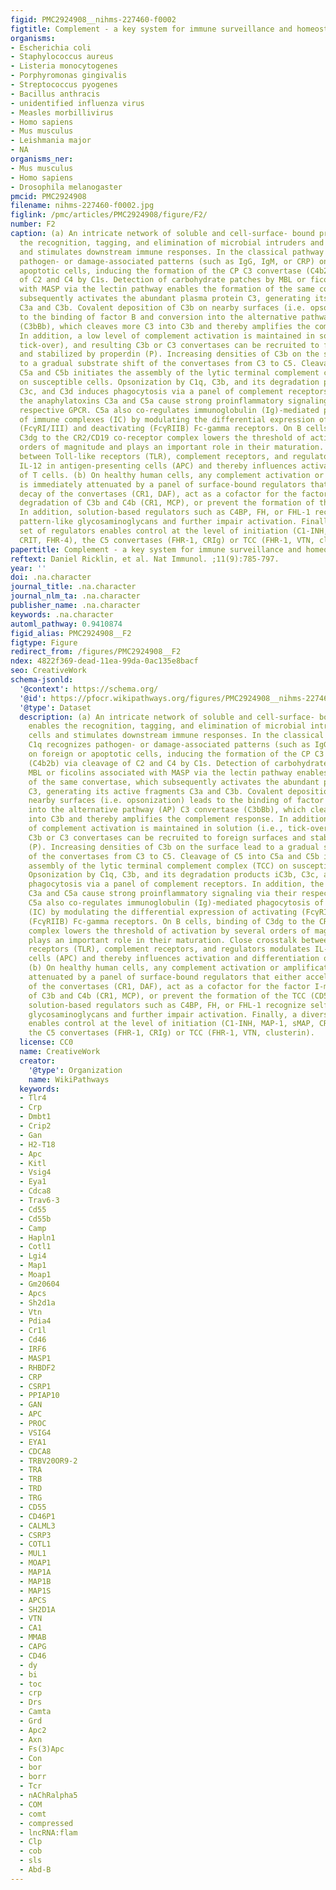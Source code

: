```yaml
---
figid: PMC2924908__nihms-227460-f0002
figtitle: Complement - a key system for immune surveillance and homeostasis
organisms:
- Escherichia coli
- Staphylococcus aureus
- Listeria monocytogenes
- Porphyromonas gingivalis
- Streptococcus pyogenes
- Bacillus anthracis
- unidentified influenza virus
- Measles morbillivirus
- Homo sapiens
- Mus musculus
- Leishmania major
- NA
organisms_ner:
- Mus musculus
- Homo sapiens
- Drosophila melanogaster
pmcid: PMC2924908
filename: nihms-227460-f0002.jpg
figlink: /pmc/articles/PMC2924908/figure/F2/
number: F2
caption: (a) An intricate network of soluble and cell-surface- bound proteins enables
  the recognition, tagging, and elimination of microbial intruders and foreign cells
  and stimulates downstream immune responses. In the classical pathway (CP), C1q recognizes
  pathogen- or damage-associated patterns (such as IgG, IgM, or CRP) on foreign or
  apoptotic cells, inducing the formation of the CP C3 convertase (C4b2b) via cleavage
  of C2 and C4 by C1s. Detection of carbohydrate patches by MBL or ficolins associated
  with MASP via the lectin pathway enables the formation of the same convertase, which
  subsequently activates the abundant plasma protein C3, generating its active fragments
  C3a and C3b. Covalent deposition of C3b on nearby surfaces (i.e. opsonization) leads
  to the binding of factor B and conversion into the alternative pathway (AP) C3 convertase
  (C3bBb), which cleaves more C3 into C3b and thereby amplifies the complement response.
  In addition, a low level of complement activation is maintained in solution (i.e.,
  tick-over), and resulting C3b or C3 convertases can be recruited to foreign surfaces
  and stabilized by properdin (P). Increasing densities of C3b on the surface lead
  to a gradual substrate shift of the convertases from C3 to C5. Cleavage of C5 into
  C5a and C5b initiates the assembly of the lytic terminal complement complex (TCC)
  on susceptible cells. Opsonization by C1q, C3b, and its degradation products iC3b,
  C3c, and C3d induces phagocytosis via a panel of complement receptors. In addition,
  the anaphylatoxins C3a and C5a cause strong proinflammatory signaling via their
  respective GPCR. C5a also co-regulates immunoglobulin (Ig)-mediated phagocytosis
  of immune complexes (IC) by modulating the differential expression of activating
  (FcγRI/III) and deactivating (FcγRIIB) Fc-gamma receptors. On B cells, binding of
  C3dg to the CR2/CD19 co-receptor complex lowers the threshold of activation by several
  orders of magnitude and plays an important role in their maturation. Close crosstalk
  between Toll-like receptors (TLR), complement receptors, and regulators modulates
  IL-12 in antigen-presenting cells (APC) and thereby influences activation and differentiation
  of T cells. (b) On healthy human cells, any complement activation or amplification
  is immediately attenuated by a panel of surface-bound regulators that either accelerate
  decay of the convertases (CR1, DAF), act as a cofactor for the factor I-mediated
  degradation of C3b and C4b (CR1, MCP), or prevent the formation of the TCC (CD59).
  In addition, solution-based regulators such as C4BP, FH, or FHL-1 recognize self-surface
  pattern-like glycosaminoglycans and further impair activation. Finally, a diverse
  set of regulators enables control at the level of initiation (C1-INH, MAP-1, sMAP,
  CRIT, FHR-4), the C5 convertases (FHR-1, CRIg) or TCC (FHR-1, VTN, clusterin).
papertitle: Complement - a key system for immune surveillance and homeostasis.
reftext: Daniel Ricklin, et al. Nat Immunol. ;11(9):785-797.
year: ''
doi: .na.character
journal_title: .na.character
journal_nlm_ta: .na.character
publisher_name: .na.character
keywords: .na.character
automl_pathway: 0.9410874
figid_alias: PMC2924908__F2
figtype: Figure
redirect_from: /figures/PMC2924908__F2
ndex: 4822f369-dead-11ea-99da-0ac135e8bacf
seo: CreativeWork
schema-jsonld:
  '@context': https://schema.org/
  '@id': https://pfocr.wikipathways.org/figures/PMC2924908__nihms-227460-f0002.html
  '@type': Dataset
  description: (a) An intricate network of soluble and cell-surface- bound proteins
    enables the recognition, tagging, and elimination of microbial intruders and foreign
    cells and stimulates downstream immune responses. In the classical pathway (CP),
    C1q recognizes pathogen- or damage-associated patterns (such as IgG, IgM, or CRP)
    on foreign or apoptotic cells, inducing the formation of the CP C3 convertase
    (C4b2b) via cleavage of C2 and C4 by C1s. Detection of carbohydrate patches by
    MBL or ficolins associated with MASP via the lectin pathway enables the formation
    of the same convertase, which subsequently activates the abundant plasma protein
    C3, generating its active fragments C3a and C3b. Covalent deposition of C3b on
    nearby surfaces (i.e. opsonization) leads to the binding of factor B and conversion
    into the alternative pathway (AP) C3 convertase (C3bBb), which cleaves more C3
    into C3b and thereby amplifies the complement response. In addition, a low level
    of complement activation is maintained in solution (i.e., tick-over), and resulting
    C3b or C3 convertases can be recruited to foreign surfaces and stabilized by properdin
    (P). Increasing densities of C3b on the surface lead to a gradual substrate shift
    of the convertases from C3 to C5. Cleavage of C5 into C5a and C5b initiates the
    assembly of the lytic terminal complement complex (TCC) on susceptible cells.
    Opsonization by C1q, C3b, and its degradation products iC3b, C3c, and C3d induces
    phagocytosis via a panel of complement receptors. In addition, the anaphylatoxins
    C3a and C5a cause strong proinflammatory signaling via their respective GPCR.
    C5a also co-regulates immunoglobulin (Ig)-mediated phagocytosis of immune complexes
    (IC) by modulating the differential expression of activating (FcγRI/III) and deactivating
    (FcγRIIB) Fc-gamma receptors. On B cells, binding of C3dg to the CR2/CD19 co-receptor
    complex lowers the threshold of activation by several orders of magnitude and
    plays an important role in their maturation. Close crosstalk between Toll-like
    receptors (TLR), complement receptors, and regulators modulates IL-12 in antigen-presenting
    cells (APC) and thereby influences activation and differentiation of T cells.
    (b) On healthy human cells, any complement activation or amplification is immediately
    attenuated by a panel of surface-bound regulators that either accelerate decay
    of the convertases (CR1, DAF), act as a cofactor for the factor I-mediated degradation
    of C3b and C4b (CR1, MCP), or prevent the formation of the TCC (CD59). In addition,
    solution-based regulators such as C4BP, FH, or FHL-1 recognize self-surface pattern-like
    glycosaminoglycans and further impair activation. Finally, a diverse set of regulators
    enables control at the level of initiation (C1-INH, MAP-1, sMAP, CRIT, FHR-4),
    the C5 convertases (FHR-1, CRIg) or TCC (FHR-1, VTN, clusterin).
  license: CC0
  name: CreativeWork
  creator:
    '@type': Organization
    name: WikiPathways
  keywords:
  - Tlr4
  - Crp
  - Dmbt1
  - Crip2
  - Gan
  - H2-T18
  - Apc
  - Kitl
  - Vsig4
  - Eya1
  - Cdca8
  - Trav6-3
  - Cd55
  - Cd55b
  - Camp
  - Hapln1
  - Cotl1
  - Lgi4
  - Map1
  - Moap1
  - Gm20604
  - Apcs
  - Sh2d1a
  - Vtn
  - Pdia4
  - Cr1l
  - Cd46
  - IRF6
  - MASP1
  - RHBDF2
  - CRP
  - CSRP1
  - PPIAP10
  - GAN
  - APC
  - PROC
  - VSIG4
  - EYA1
  - CDCA8
  - TRBV20OR9-2
  - TRA
  - TRB
  - TRD
  - TRG
  - CD55
  - CD46P1
  - CALML3
  - CSRP3
  - COTL1
  - MUL1
  - MOAP1
  - MAP1A
  - MAP1B
  - MAP1S
  - APCS
  - SH2D1A
  - VTN
  - CA1
  - MMAB
  - CAPG
  - CD46
  - dy
  - bi
  - toc
  - crp
  - Drs
  - Camta
  - Grd
  - Apc2
  - Axn
  - Fs(3)Apc
  - Con
  - bor
  - borr
  - Tcr
  - nAChRalpha5
  - COM
  - comt
  - compressed
  - lncRNA:flam
  - Clp
  - cob
  - sls
  - Abd-B
---
```

